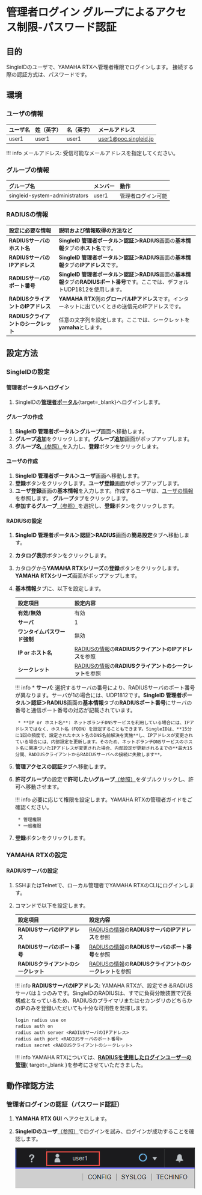 # 管理者ログイン グループによるアクセス制限-パスワード認証
## 目的
SingleIDのユーザで、YAMAHA RTXへ管理者権限でログインします。
接続する際の認証方式は、パスワードです。

## 環境
### ユーザの情報
| **ユーザ名** | **姓（英字）** | **名（英字）** | **メールアドレス** |
| :--- | :--- | :--- | :--- |
| user1 | user1 | user1 | user1@poc.singleid.jp |

!!! info
    メールアドレス: 受信可能なメールアドレスを指定してください。

### グループの情報
| **グループ名** | **メンバー** | **動作** |
| :--- | :--- | :--- |
| singleid-system-administrators | user1 | 管理者ログイン可能 |

### RADIUSの情報

| **設定に必要な情報** | **説明および情報取得の方法など** |
| :--- | :--- |
| **RADIUSサーバのホスト名** | **SingleID 管理者ポータル＞認証＞RADIUS**画面の**基本情報**タブの**ホスト名**です。 |
| **RADIUSサーバのIPアドレス** | **SingleID 管理者ポータル＞認証＞RADIUS**画面の**基本情報**タブの**IPアドレス**です。 |
| **RADIUSサーバのポート番号** | **SingleID 管理者ポータル＞認証＞RADIUS**画面の**基本情報**タブの**RADIUSポート番号**です。ここでは、デフォルトUDP1812を使用します。 |
| **RADIUSクライアントのIPアドレス** | **YAMAHA RTX**側の**グローバルIPアドレス**です。インターネットに出ていくときの送信元のIPアドレスです。 |
| **RADIUSクライアントのシークレット** | 任意の文字列を設定します。ここでは、シークレットを**yamaha**とします。 |

## 設定方法
### SingleIDの設定
#### 管理者ポータルへログイン
1. SingleIDの[**管理者ポータル**](https://login.singleid.jp/){target=_blank}へログインします。

#### グループの作成
1. **SingleID 管理者ポータル＞グループ**画面へ移動します。
2. **グループ追加**をクリックします。**グループ追加**画面がポップアップします。
3. **グループ名**[（参照）](#グループの情報)を入力し、**登録**ボタンをクリックします。

#### ユーザの作成
1. **SingleID 管理者ポータル＞ユーザ**画面へ移動します。
2. **登録**ボタンをクリックします。**ユーザ登録**画面がポップアップします。
3. **ユーザ登録**画面の**基本情報**を入力します。作成するユーザは、[ユーザの情報](#ユーザの情報)を参照します。 **グループ**タブをクリックします。
4. **参加するグループ**[（参照）](#グループの情報)を選択し、**登録**ボタンをクリックします。

#### RADIUSの設定
1. **SingleID 管理者ポータル＞認証＞RADIUS**画面の**簡易設定**タブへ移動します。
2. **カタログ表示**ボタンをクリックします。
3. カタログから**YAMAHA RTXシリーズ**の**登録**ボタンをクリックします。**YAMAHA RTXシリーズ**画面がポップアップします。
4. **基本情報**タブに、以下を設定します。

    | **設定項目** | **設定内容** |
    | :--- | :--- |
    | **有効/無効** | 有効 |
    | **サーバ** | 1 |
    | **ワンタイムパスワード強制** | 無効 |
    | **IP or ホスト名** | [RADIUSの情報](#radiusの情報)の**RADIUSクライアントのIPアドレス**を参照 |
    | **シークレット** | [RADIUSの情報](#radiusの情報)の**RADIUSクライアントのシークレット**を参照 |
    
    !!! info
        * **サーバ**: 選択するサーバの番号により、RADIUSサーバのポート番号が異なります。サーバが1の場合には、UDP1812です。**SingleID 管理者ポータル＞認証＞RADIUS**画面の**基本情報**タブの**RADIUSポート番号**にサーバの番号と通信ポート番号の対応が記載されています。
        
        * **IP or ホスト名**: ネットボランチDNSサービスを利用している場合には、IPアドレスではなく、ホスト名（FQDN）を設定することもできます。SingleIDは、**15分に1回の頻度で、設定されたホスト名のDNS名前解決を実施**し、IPアドレスが変更されている場合には、内部設定を更新します。そのため、ネットボランチDNSサービスのホスト名に関連づいたIPアドレスが変更された場合、内部設定が更新されるまでの**最大15分間、RADIUSクライアントからRADIUSサーバへの接続に失敗します**。

5. **管理アクセスの認証**タブへ移動します。
6. **許可グループ**の設定で**許可したいグループ**[（参照）](#グループの情報)をダブルクリックし、許可へ移動させます。
    
    !!! info
        必要に応じて権限を設定します。YAMAHA RTXの管理者ガイドをご確認ください。

        * 管理権限
        * 一般権限

7. **登録**ボタンをクリックします。

### YAMAHA RTXの設定
#### RADIUSサーバの設定
1. SSHまたはTelnetで、ローカル管理者でYAMAHA RTXのCLIにログインします。
2. コマンドで以下を設定します。

    | **設定項目** | **設定内容** |
    | :--- | :--- |
    | **RADIUSサーバのIPアドレス** | [RADIUSの情報](#radiusの情報)の**RADIUSサーバのIPアドレス**を参照 |
    | **RADIUSサーバのポート番号** | [RADIUSの情報](#radiusの情報)の**RADIUSサーバのポート番号**を参照 |
    | **RADIUSクライアントのシークレット** | [RADIUSの情報](#radiusの情報)の**RADIUSクライアントのシークレット**を参照 |

    !!! info
        **RADIUSサーバのIPアドレス**: YAMAHA RTXが、設定できるRADIUSサーバは１つのみです。SingleIDのRADIUSは、すでに負荷分散装置で冗長構成となっているため、RADIUSのプライマリまたはセカンダリのどちらかのIPのみを登録いただいても十分な可用性を発揮します。

    ``` linenums="1"
    login radius use on
    radius auth on
    radius auth server <RADIUSサーバのIPアドレス>
    radius auth port <RADIUSサーバのポート番号>
    radius secret <RADIUSクライアントのシークレット>
    ```

    !!! info
    YAMAHA RTXについては、[**RADIUSを使用したログインユーザーの管理**](http://www.rtpro.yamaha.co.jp/RT/docs/login-radius/index.html){ target=_blank }を参考にさせていただきました。

## 動作確認方法
### 管理者ログインの認証（パスワード認証）

1. **YAMAHA RTX GUI** へアクセスします。
2. **SingleIDのユーザ**[（参照）](#ユーザの情報)でログインを試み、ログインが成功することを確認します。

    [![Screenshot](/images/image-yamaha-admin.png)](/images/image-yamaha-admin.png)

